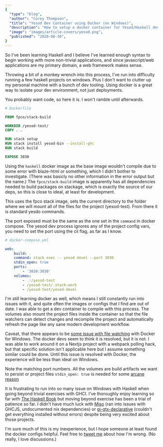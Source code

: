 ```yaml
---
{
  "type": "blog",
  "author": "Corey Thompson",
  "title": "Yesod Dev Container using Docker (on Windows)",
  "description": "How to setup a docker container for Yesod/Haskell development on Windows",
  "image": "images/article-covers/yesod.png",
  "published": "2020-08-30",
}
---
```


So I've been learning Haskell and I believe I've learned enough syntax to begin working with more non-trivial applications, and since javascript/web applications are my primary domain, a web framework makes sense.

Throwing a bit of a monkey wrench into this process, I've run into difficulty running a few haskell projects on windows. Plus I don't want to clutter up my personal machine with a bunch of dev tooling. Using docker is a great way to isolate your dev environment, not just deployments.

You probably want code, so here it is. I won't ramble until afterwards.

```dockerfile
# Dockerfile

FROM fpco/stack-build

WORKDIR /yesod-test/
COPY . .

RUN stack setup
RUN stack install yesod-bin --install-ghc
RUN stack build

EXPOSE 3030
```

Using the `haskell` docker image as the base image wouldn't compile due to some error with blaze-html or something, which I didn't bother to investigate. (There was basicly no other information in the error output but the name.) The `fpco/stack-build` image is apparently has all dependencies needed to build packages on stackage, which is exactly the source of our deps, so this is close to ideal, at least for development.

This uses the fpco stack image, sets the current directory to the folder where we will mount all of the files for the project (yesod-test). From there it is standard yesdo commands.

The port exposed must be the same as the one set in the `command` in docker compose. The yesod dev process ignores any of the project config vars, you need to set the port using the cli flag, as far as I know.

```yaml
# docker-compose.yml

web:
    build: .
    command: stack exec -- yesod devel --port 3030
    stdin_open: true
    ports:
        - '3030:3030'
    volumes:
        - .:/yesod-test
        - /yesod-test/.stack-work
        - /yesod-test/yesod-devel
```

I'm still learning docker as well, which means I still constantly run into issues with it, and quite often the images or configs that I find are out of date. I was able to get a dev container to compile with this process. The volumes also mount the project files inside the container so that the file watchers can detect changes and recompile the project and automatically refresh the page like any sane modern development workflow.

Caveat, that there appears to be [some issue with file watching](https://github.com/docker/for-win/issues/5530) with Docker for Windows. The docker devs seem to think it is resolved, but it is not. I was able to work around it on a Nextjs project with a webpack polling hack, but that specific solution isn't applicable here but I assume something similar could be done. Until this issue is resolved with Docker, the experience will be less than ideal on Windows.

Note the matching port numbers. All the volumes are build artifacts we want to persist or project files `stdin_open: true` is needed for some [arcane reason](https://github.com/commercialhaskell/stack/issues/5062)

It is frustrating to run into so many issue on Windows with Haskell when going beyond trivial exercises with GHCI. I've thoroughly enjoy learning so far with [The Haskell Book](https://haskellbook.com/) but moving beyond exercise has been a trial of patience so far. I didn't have much luck with [Miso](https://haskell-miso.org/) (ran into issues with GHCJS, undocumented nix dependencies) or [gi-gtx-declarative](https://owickstrom.github.io/gi-gtk-declarative/) (couldn't get everything installed without errors) despite being very excited about those projects.

I'm sure much of this is my inexperience, but I hope someone at least found the docker configs helpful. Feel free to [tweet me](https://twitter.com/confusingbits) about how I'm wrong. (No really, I love discussions.)